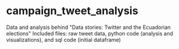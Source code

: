 # campaign_tweet_analysis
Data and analysis behind "Data stories: Twitter and the Ecuadorian elections"
Included files: raw tweet data, python code (analysis and visualizations), and sql code (initial dataframe)
